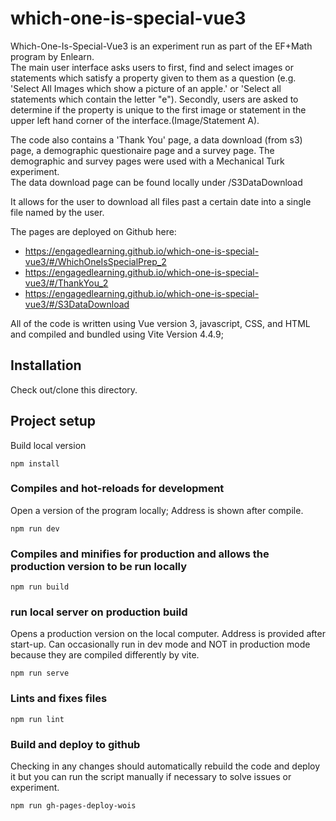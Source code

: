 # which-one-is-special-vue3
  Which-One-Is-Special-Vue3 is an experiment run as part of the EF+Math program by Enlearn.  
  The main user interface asks users to first, find and select images or statements which satisfy a property given to them as a question (e.g.  'Select All Images which show a picture of an apple.' or 'Select all statements which contain the letter "e"). Secondly, users are asked to determine if the property is unique to the first image or statement in the upper left hand corner of the interface.(Image/Statement A). 

  The code also contains a 'Thank You' page, a data download (from s3) page, a demographic questionaire page and a survey page.  The demographic and survey pages were used with a Mechanical Turk experiment.  
  The data download page can be found locally under /S3DataDownload 

  It allows for the user to download all files past a certain date into a single file named by the user. 

  The pages are deployed on Github here:
  * https://engagedlearning.github.io/which-one-is-special-vue3/#/WhichOneIsSpecialPrep_2 
  * https://engagedlearning.github.io/which-one-is-special-vue3/#/ThankYou_2
  * https://engagedlearning.github.io/which-one-is-special-vue3/#/S3DataDownload 

  All of the code is written using Vue version 3, javascript, CSS, and HTML and compiled and bundled using Vite Version 4.4.9;

## Installation
  Check out/clone this directory. 

## Project setup

Build local version 
```
npm install
```

### Compiles and hot-reloads for development

Open a version of the program locally;  Address is shown after compile. 

```
npm run dev
```

### Compiles and minifies for production and allows the production version to be run locally

```
npm run build
```

### run local server on production build

Opens a production version on the local computer. Address is provided after start-up. Can occasionally run in dev mode and NOT in production mode because they are compiled differently by vite. 

```
npm run serve
```

### Lints and fixes files
```
npm run lint
```

### Build and deploy to github

Checking in any changes should automatically rebuild the code and deploy it but you can run the script manually
if necessary to solve issues or experiment.  

```
npm run gh-pages-deploy-wois
```
